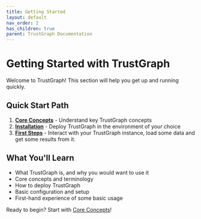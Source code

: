 ```yaml
---
title: Getting Started
layout: default
nav_order: 2
has_children: true
parent: TrustGraph Documentation
---
```


# Getting Started with TrustGraph

Welcome to TrustGraph! This section will help you get up and running quickly.

## Quick Start Path

1. **[Core Concepts](concepts)** - Understand key TrustGraph concepts
2. **[Installation](installation)** - Deploy TrustGraph in the environment of your choice
3. **[First Steps](first-steps)** - Interact with your TrustGraph instance,
   load some data and get some results from it.

## What You'll Learn

- What TrustGraph is, and why you would want to use it
- Core concepts and terminology
- How to deploy TrustGraph
- Basic configuration and setup
- First-hand experience of some basic usage

Ready to begin? Start with [Core Concepts](concepts)!

